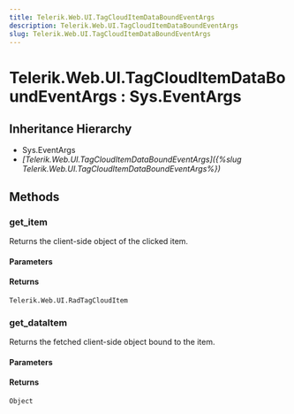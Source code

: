 ```yaml
---
title: Telerik.Web.UI.TagCloudItemDataBoundEventArgs
description: Telerik.Web.UI.TagCloudItemDataBoundEventArgs
slug: Telerik.Web.UI.TagCloudItemDataBoundEventArgs
---
```


# Telerik.Web.UI.TagCloudItemDataBoundEventArgs : Sys.EventArgs

## Inheritance Hierarchy

* Sys.EventArgs
* *[Telerik.Web.UI.TagCloudItemDataBoundEventArgs]({%slug Telerik.Web.UI.TagCloudItemDataBoundEventArgs%})*


## Methods

###  get_item

Returns the client-side object of the clicked item. 

#### Parameters

#### Returns

`Telerik.Web.UI.RadTagCloudItem` 

### get_dataItem

Returns the fetched client-side object bound to the item. 

#### Parameters

#### Returns

`Object` 

